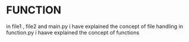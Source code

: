 # FUNCTION
in file1 , file2 and main.py i have explained the concept of file handling
in function.py i haave explained the concept of functions
